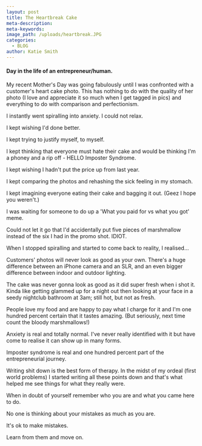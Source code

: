 ```yaml
---
layout: post
title: The Heartbreak Cake
meta-description:
meta-keywords:
image_path: /uploads/heartbreak.JPG
categories:
  - BLOG
author: Katie Smith
---
```


#### Day in the life of an entrepreneur/human.

My recent Mother's Day was going fabulously until I was confronted with a customer's heart cake photo. This has nothing to do with the quality of her photo (I love and appreciate it so much when I get tagged in pics) and everything to do with comparison and perfectionism.

I instantly went spiralling into anxiety. I could not relax.

I kept wishing I'd done better.

I kept trying to justify myself, to myself.

I kept thinking that everyone must hate their cake and would be thinking I'm a phoney and a rip off - HELLO Imposter Syndrome.&nbsp;

I kept wishing I hadn't put the price up from last year.

I kept comparing the photos and rehashing the sick feeling in my stomach.

I kept imagining everyone eating their cake and bagging it out. (Geez I hope you weren't.)

I was waiting for someone to do up a 'What you paid for vs what you got' meme.

Could not let it go that I'd accidentally put five pieces of marshmallow instead of the six I had in the promo shot. IDIOT.

When I stopped spiralling and started to come back to reality, I realised…

Customers' photos will never look as good as your own. There's a huge difference between an iPhone camera and an SLR, and an even bigger difference between indoor and outdoor lighting.

The cake was never gonna look as good as it did super fresh when i shot it. Kinda like getting glammed up for a night out then looking at your face in a seedy nightclub bathroom at 3am; still hot, but not as fresh.

People love my food and are happy to pay what I charge for it and I'm one hundred percent certain that it tastes amazing. (But seriously, next time count the bloody marshmallows\!)

Anxiety is real and totally normal. I've never really identified with it but have come to realise it can show up in many forms.

Imposter syndrome is real and one hundred percent part of the entrepreneurial journey.

Writing shit down is the best form of therapy. In the midst of my ordeal (first world problems) I started writing all these points down and that's what helped me see things for what they really were.

When in doubt of yourself remember who you are and what you came here to do.

No one is thinking about your mistakes as much as you are.

It's ok to make mistakes.

Learn from them and move on.

&nbsp;